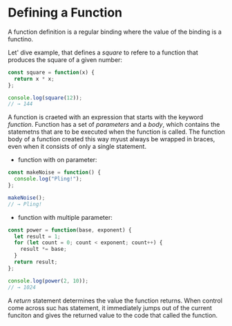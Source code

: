 # Defining a Function

A function definition is a regular binding where the value of the binding is a functino. 

Let' dive example, that defines a *square* to refere to a function that produces the square of a given number:

```js
const square = function(x) {
  return x * x;
};

console.log(square(12));
// → 144
```
 
A function is craeted with an expression that starts with the keyword *function*. Function has a set of *parameters* and a *body*, which contains the statemetns that are to be executed when the function is called. The function body of a function created this way myust always be wrapped in braces, even when it consists of only a single statement.


- function with on parameter:

```js
const makeNoise = function() {
  console.log("Pling!");
};

makeNoise();
// → Pling!
```

- function with multiple parameter:

```js
const power = function(base, exponent) {
  let result = 1;
  for (let count = 0; count < exponent; count++) {
    result *= base;
  }
  return result;
};

console.log(power(2, 10));
// → 1024
```

A *return* statement determines the value the function returns. When control come across suc has statement, it immediately jumps out of the current funciton and gives the returned value to the code that called the function.